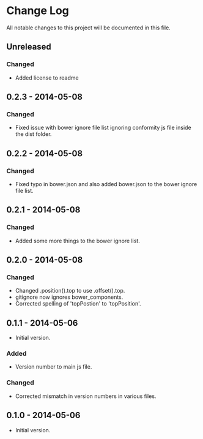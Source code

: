 # Change Log
All notable changes to this project will be documented in this file.

## Unreleased
### Changed
- Added license to readme

## 0.2.3 - 2014-05-08
### Changed
- Fixed issue with bower ignore file list ignoring conformity js file inside the dist folder.

## 0.2.2 - 2014-05-08
### Changed
- Fixed typo in bower.json and also added bower.json to the bower ignore file list.

## 0.2.1 - 2014-05-08
### Changed
- Added some more things to the bower ignore list.

## 0.2.0 - 2014-05-08
### Changed
- Changed .position().top to use .offset().top.
- gitignore now ignores bower_components.
- Corrected spelling of 'topPostion' to 'topPosition'.

## 0.1.1 - 2014-05-06
- Initial version.

### Added
- Version number to main js file.

### Changed
- Corrected mismatch in version numbers in various files.

## 0.1.0 - 2014-05-06
- Initial version.